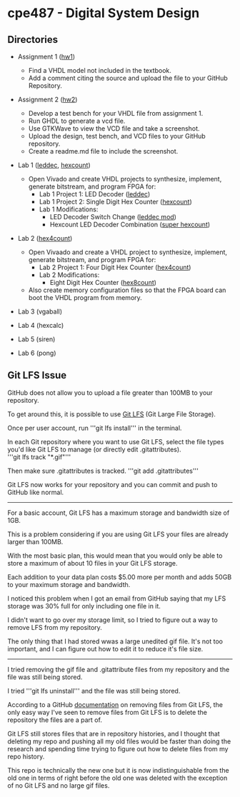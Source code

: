 # cpe487 - Digital System Design

## Directories

- Assignment 1 ([hw1](./hw1))
  - Find a VHDL model not included in the textbook.
  - Add a comment citing the source and upload the file to your GitHub Repository. 
  
- Assignment 2 ([hw2](./hw2))
  - Develop a test bench for your VHDL file from assignment 1.
  - Run GHDL to generate a vcd file.
  - Use GTKWave to view the VCD file and take a screenshot.
  - Upload the design, test bench, and VCD files to your GitHub repository.
  - Create a readme.md file to include the screenshot.

- Lab 1 ([leddec](./lab1/leddec), [hexcount](./lab1/hexcount))
  - Open Vivado and create VHDL projects to synthesize, implement, generate bitstream, and program FPGA for:
    - Lab 1 Project 1: LED Decoder ([leddec](./lab1/leddec))
	- Lab 1 Project 2: Single Digit Hex Counter ([hexcount](./lab1/hexcount))
	- Lab 1 Modifications:
	  - LED Decoder Switch Change ([leddec mod](./lab1/leddec/mod))
	  - Hexcount LED Decoder Combination ([super hexcount](./lab1/hexcount/super))

- Lab 2 ([hex4count](./lab2/hex4count))
  - Open Vivaado and create a VHDL project to synthesize, implement, generate bitstream, and program FPGA for:
    - Lab 2 Project 1: Four Digit Hex Counter ([hex4count](./lab2/hex4count))
	- Lab 2 Modifications: 
	  - Eight Digit Hex Counter ([hex8count](./lab2/hex8count))
  - Also create memory configuration files so that the FPGA board can boot the VHDL program from memory.
  
- Lab 3 (vgaball)

- Lab 4 (hexcalc)

- Lab 5 (siren)

- Lab 6 (pong)

## Git LFS Issue

GitHub does not allow you to upload a file greater than 100MB to your repository.

To get around this, it is possible to use [Git LFS](https://git-lfs.github.com/) (Git Large File Storage).

Once per user account, run '''git lfs install''' in the terminal.

In each Git repository where you want to use Git LFS, select the file types you'd like Git LFS to manage (or directly edit .gitattributes).  
'''git lfs track "*.gif"'''

Then make sure .gitattributes is tracked.  '''git add .gitattributes'''

Git LFS now works for your repository and you can commit and push to GitHub like normal.

---

For a basic account, Git LFS has a maximum storage and bandwidth size of 1GB.

This is a problem considering if you are using Git LFS your files are already larger than 100MB.

With the most basic plan, this would mean that you would only be able to store a maximum of about 10 files in your Git LFS storage.

Each addition to your data plan costs $5.00 more per month and adds 50GB to your maximum storage and bandwidth.

I noticed this problem when I got an email from GitHub saying that my LFS storage was 30% full for only including one file in it.

I didn't want to go over my storage limit, so I tried to figure out a way to remove LFS from my repository.

The only thing that I had stored wwas a large unedited gif file. It's not too important, and I can figure out how to edit it to reduce it's file size.

---

I tried removing the gif file and .gitattribute files from my repository and the file was still being stored.

I tried '''git lfs uninstall''' and the file was still being stored.

According to a GitHub [documentation](https://docs.github.com/en/repositories/working-with-files/managing-large-files/removing-files-from-git-large-file-storage) on removing files from Git LFS, the only easy way I've seen to remove files from Git LFS is to delete the repository the files are a part of.

Git LFS still stores files that are in repository histories, and I thought that deleting my repo and pushing all my old files would be faster than doing the research and spending time trying to figure out how to delete files from my repo history.

This repo is technically the new one but it is now indistinguishable from the old one in terms of right before the old one was deleted with the exception of no Git LFS and no large gif files. 
